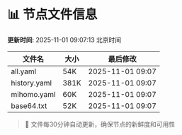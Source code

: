 # 📊 节点文件信息

**更新时间**: 2025-11-01 09:07:13 北京时间

| 文件名 | 大小 | 最后修改 |
|--------|------|----------|
| all.yaml | 54K | 2025-11-01 09:07 |
| history.yaml | 381K | 2025-11-01 09:07 |
| mihomo.yaml | 60K | 2025-11-01 09:07 |
| base64.txt | 52K | 2025-11-01 09:07 |

> 🔄 文件每30分钟自动更新，确保节点的新鲜度和可用性
